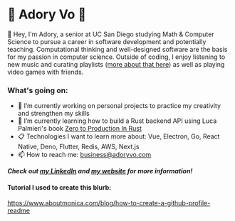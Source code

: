 # 🌊 Adory Vo 🌊
👋 Hey, I'm Adory, a senior at UC San Diego studying Math & Computer Science to pursue a career in software development and potentially teaching. Computational thinking and well-designed software are the basis for my passion in computer science. Outside of coding, I enjoy listening to new music and curating playlists ([more about that here](https://www.adoryvo.com/music/)) as well as playing video games with friends.

<!--
**AdoryVo/AdoryVo** is a ✨ _special_ ✨ repository because its `README.md` (this file) appears on your GitHub profile.

Here are some ideas to get you started:

- 🌱 I’m currently learning ...
- 👯 I’m looking to collaborate on ...
- 🤔 I’m looking for help with ...
- 💬 Ask me about ...
- 📫 How to reach me: ...
- 😄 Pronouns: ...
- ⚡ Fun fact: ...
-->

### What's going on:
- 🔭 I’m currently working on personal projects to practice my creativity and strengthen my skills
- 🌱 I’m currently learning how to build a Rust backend API using Luca Palmieri's book [Zero to Production In Rust](https://www.zero2prod.com/)
- 📋 Technologies I want to learn more about: Vue, Electron, Go, React Native, Deno, Flutter, Redis, AWS, Next.js
- 📫 How to reach me: business@adoryvo.com

_**Check out [my LinkedIn](https://www.linkedin.com/in/adoryvo/) and [my website](https://www.adoryvo.com/) for more information!**_

#### Tutorial I used to create this blurb:
https://www.aboutmonica.com/blog/how-to-create-a-github-profile-readme
